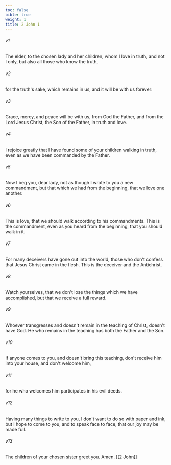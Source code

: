 ```yaml
---
toc: false
bible: true
weight: 1
title: 2 John 1
---
```




###### v1 
The elder, to the chosen lady and her children, whom I love in truth, and not I only, but also all those who know the truth, 

###### v2 
for the truth's sake, which remains in us, and it will be with us forever: 

###### v3 
Grace, mercy, and peace will be with us, from God the Father, and from the Lord Jesus Christ, the Son of the Father, in truth and love. 

###### v4 
I rejoice greatly that I have found some of your children walking in truth, even as we have been commanded by the Father. 

###### v5 
Now I beg you, dear lady, not as though I wrote to you a new commandment, but that which we had from the beginning, that we love one another. 

###### v6 
This is love, that we should walk according to his commandments. This is the commandment, even as you heard from the beginning, that you should walk in it. 

###### v7 
For many deceivers have gone out into the world, those who don't confess that Jesus Christ came in the flesh. This is the deceiver and the Antichrist. 

###### v8 
Watch yourselves, that we don't lose the things which we have accomplished, but that we receive a full reward. 

###### v9 
Whoever transgresses and doesn't remain in the teaching of Christ, doesn't have God. He who remains in the teaching has both the Father and the Son. 

###### v10 
If anyone comes to you, and doesn't bring this teaching, don't receive him into your house, and don't welcome him, 

###### v11 
for he who welcomes him participates in his evil deeds. 

###### v12 
Having many things to write to you, I don't want to do so with paper and ink, but I hope to come to you, and to speak face to face, that our joy may be made full. 

###### v13 
The children of your chosen sister greet you. Amen.
[[2 John]]
